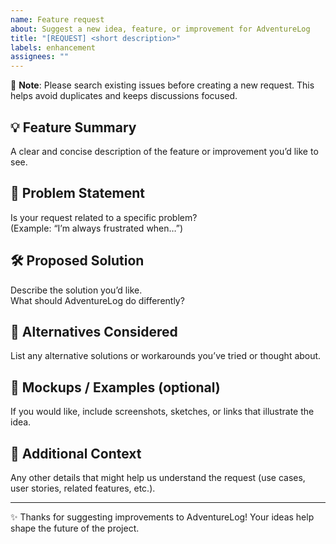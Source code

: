 ```yaml
---
name: Feature request
about: Suggest a new idea, feature, or improvement for AdventureLog
title: "[REQUEST] <short description>"
labels: enhancement
assignees: ""
---
```


🛑 **Note**: Please search existing issues before creating a new request. This helps avoid duplicates and keeps discussions focused.

## 💡 Feature Summary

A clear and concise description of the feature or improvement you’d like to see.

## 🤔 Problem Statement

Is your request related to a specific problem?  
(Example: “I’m always frustrated when…”)

## 🛠️ Proposed Solution

Describe the solution you’d like.  
What should AdventureLog do differently?

## 🔄 Alternatives Considered

List any alternative solutions or workarounds you’ve tried or thought about.

## 📸 Mockups / Examples (optional)

If you would like, include screenshots, sketches, or links that illustrate the idea.

## 📎 Additional Context

Any other details that might help us understand the request (use cases, user stories, related features, etc.).

---

✨ Thanks for suggesting improvements to AdventureLog! Your ideas help shape the future of the project.

